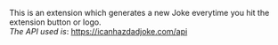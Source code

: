 This is an extension which generates a new Joke everytime you hit the extension button or logo.<br />
*The API used is*: https://icanhazdadjoke.com/api

